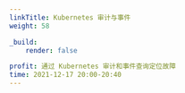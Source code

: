 ```yaml
---
linkTitle: Kubernetes 审计与事件 
weight: 58

_build:
    render: false

profit: 通过 Kubernetes 审计和事件查询定位故障
time: 2021-12-17 20:00-20:40
---
```


